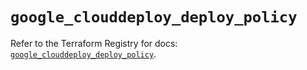 # `google_clouddeploy_deploy_policy`

Refer to the Terraform Registry for docs: [`google_clouddeploy_deploy_policy`](https://registry.terraform.io/providers/hashicorp/google-beta/6.34.0/docs/resources/google_clouddeploy_deploy_policy).
